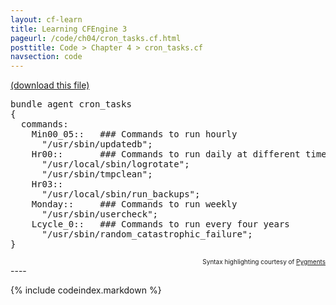 ```yaml
---
layout: cf-learn
title: Learning CFEngine 3
pageurl: /code/ch04/cron_tasks.cf.html
posttitle: Code > Chapter 4 > cron_tasks.cf
navsection: code
---
```


[(download this file)](https://raw.github.com/zzamboni/cf-learn.info/master/src/ch04/cron_tasks.cf)

<div class="highlight"><pre><span class="k">bundle</span> <span class="k">agent</span> <span class="nf">cron_tasks</span>
<span class="p">{</span>
  <span class="kd">commands</span><span class="p">:</span>
    <span class="nc">Min00_05</span><span class="p">::</span>   <span class="c">### Commands to run hourly</span>
      <span class="s">&quot;/usr/sbin/updatedb&quot;</span><span class="p">;</span>
    <span class="nc">Hr00</span><span class="p">::</span>       <span class="c">### Commands to run daily at different times</span>
      <span class="s">&quot;/usr/local/sbin/logrotate&quot;</span><span class="p">;</span>
      <span class="s">&quot;/usr/sbin/tmpclean&quot;</span><span class="p">;</span>
    <span class="nc">Hr03</span><span class="p">::</span>    
      <span class="s">&quot;/usr/local/sbin/run_backups&quot;</span><span class="p">;</span>
    <span class="nc">Monday</span><span class="p">::</span>     <span class="c">### Commands to run weekly</span>
      <span class="s">&quot;/usr/sbin/usercheck&quot;</span><span class="p">;</span>
    <span class="nc">Lcycle_0</span><span class="p">::</span>   <span class="c">### Commands to run every four years</span>
      <span class="s">&quot;/usr/sbin/random_catastrophic_failure&quot;</span><span class="p">;</span>
<span class="p">}</span>
</pre></div>

<div align="right"><font size="-2">Syntax highlighting courtesy of <a href="http://blog.zzamboni.org/cfengine3-lexer-for-pygments">Pygments</a></font></div>
----

{% include codeindex.markdown %}
